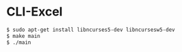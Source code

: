 # CLI-Excel

```bash
$ sudo apt-get install libncurses5-dev libncursesw5-dev
$ make main
$ ./main
```
